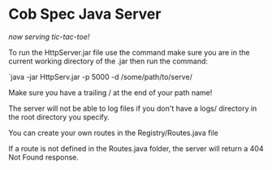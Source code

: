 # Cob Spec Java Server
*now serving tic-tac-toe!*

To run the HttpServer.jar file use the command make sure you are in the current working directory of the .jar then run the command:

`java -jar HttpServ.jar -p 5000 -d /some/path/to/serve/

Make sure you have a trailing / at the end of your path name!

The server will not be able to log files if you don't have a logs/ directory in the root directory you specify. 

You can create your own routes in the Registry/Routes.java file

If a route is not defined in the Routes.java folder, the server will return a 404 Not Found response.
